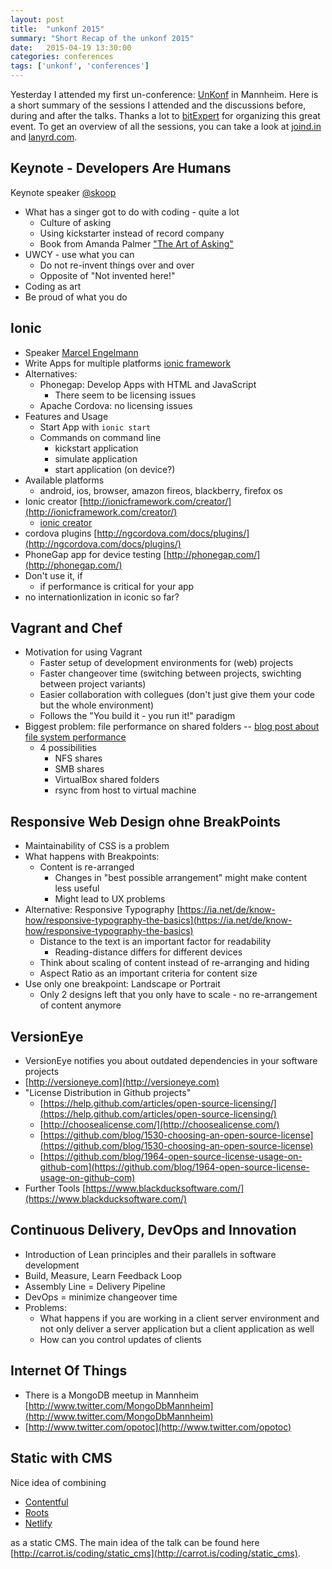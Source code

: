 ```yaml
---
layout: post
title:  "unkonf 2015"
summary: "Short Recap of the unkonf 2015"
date:   2015-04-19 13:30:00
categories: conferences
tags: ['unkonf', 'conferences']
---
```


Yesterday I attended my first un-conference: [UnKonf] in Mannheim. Here is a short summary of the sessions I attended and the discussions before, during and after the talks. Thanks a lot to [bitExpert] for organizing this great event. To get an overview of all the sessions, you can take a look at [joind.in] and [lanyrd.com].


## Keynote - Developers Are Humans

Keynote speaker [@skoop]

* What has a singer got to do with coding - quite a lot
  * Culture of asking
  * Using kickstarter instead of record company
  * Book from Amanda Palmer ["The Art of Asking"]
* UWCY - use what you can
  * Do not re-invent things over and over
  * Opposite of "Not invented here!"
* Coding as art
* Be proud of what you do

## Ionic

* Speaker [Marcel Engelmann](https://twitter.com/marcelengelmann)
* Write Apps for multiple platforms [ionic framework](http://ionicframework.com/)
* Alternatives:
  * Phonegap: Develop Apps with HTML and JavaScript
    * There seem to be licensing issues
  * Apache Cordova: no licensing issues
* Features and Usage
  * Start App with `ionic start`
  * Commands on command line
    * kickstart application
    * simulate application
    * start application (on device?)
* Available platforms
  * android, ios, browser, amazon fireos, blackberry, firefox os
* Ionic creator [http://ionicframework.com/creator/](http://ionicframework.com/creator/)
  * [ionic creator](https://creator.ionic.io/)
* cordova plugins [http://ngcordova.com/docs/plugins/](http://ngcordova.com/docs/plugins/)
* PhoneGap app for device testing [http://phonegap.com/](http://phonegap.com/)
* Don't use it, if
  * if performance is critical for your app
* no internationlization in iconic so far?


## Vagrant and Chef

* Motivation for using Vagrant
  * Faster setup of development environments for (web) projects
  * Faster changeover time (switching between projects, swichting between project variants)
  * Easier collaboration with collegues (don't just give them your code but the whole environment)
  * Follows the "You build it - you run it!" paradigm
* Biggest problem: file performance on shared folders -- [blog post about file system performance](http://bit.ly/19kjpDG)
  * 4 possibilities
    * NFS shares
    * SMB shares
    * VirtualBox shared folders
    * rsync from host to virtual machine


## Responsive Web Design ohne BreakPoints

* Maintainability of CSS is a problem
* What happens with Breakpoints:
  * Content is re-arranged
    * Changes in  "best possible arrangement" might make content less useful
    * Might lead to UX problems
* Alternative: Responsive Typography [https://ia.net/de/know-how/responsive-typography-the-basics](https://ia.net/de/know-how/responsive-typography-the-basics)
  * Distance to the text is an important factor for readability
    * Reading-distance differs for different devices
  * Think about scaling of content instead of re-arranging and hiding
  * Aspect Ratio as an important criteria for content size
* Use only one breakpoint: Landscape or Portrait
  * Only 2 designs left that you only have to scale - no re-arrangement of content anymore


## VersionEye

* VersionEye notifies you about outdated dependencies in your software projects
* [http://versioneye.com](http://versioneye.com)
* "License Distribution in Github projects"
  * [https://help.github.com/articles/open-source-licensing/](https://help.github.com/articles/open-source-licensing/)
  * [http://choosealicense.com/](http://choosealicense.com/)
  * [https://github.com/blog/1530-choosing-an-open-source-license](https://github.com/blog/1530-choosing-an-open-source-license)
  * [https://github.com/blog/1964-open-source-license-usage-on-github-com](https://github.com/blog/1964-open-source-license-usage-on-github-com)
* Further Tools [https://www.blackducksoftware.com/](https://www.blackducksoftware.com/)


## Continuous Delivery, DevOps and Innovation

* Introduction of Lean principles and their parallels in software development
* Build, Measure, Learn Feedback Loop
* Assembly Line = Delivery Pipeline
* DevOps = minimize changeover time
* Problems:
  * What happens if you are working in a client server environment and not only deliver a server application but a client application as well
  * How can you control updates of clients


## Internet Of Things

* There is a MongoDB meetup in Mannheim [http://www.twitter.com/MongoDbMannheim](http://www.twitter.com/MongoDbMannheim)
* [http://www.twitter.com/opotoc](http://www.twitter.com/opotoc)


## Static with CMS

Nice idea of combining

* [Contentful]
* [Roots]
* [Netlify]

as a static CMS. The main idea of the talk can be found here [http://carrot.is/coding/static_cms](http://carrot.is/coding/static_cms).



[bitExpert]: https://www.bitexpert.de/
[UnKonf]: http://www.unkonf.de
[joind.in]: https://joind.in/event/view/3336
[lanyrd.com]: http://lanyrd.com/2015/unkonf/
["The Art of Asking"]: http://amandapalmer.net/
[@skoop]: https://twitter.com/skoop
[Contentful]: https://www.contentful.com/
[Roots]: https://github.com/jenius/roots
[Netlify]: https://www.netlify.com/
